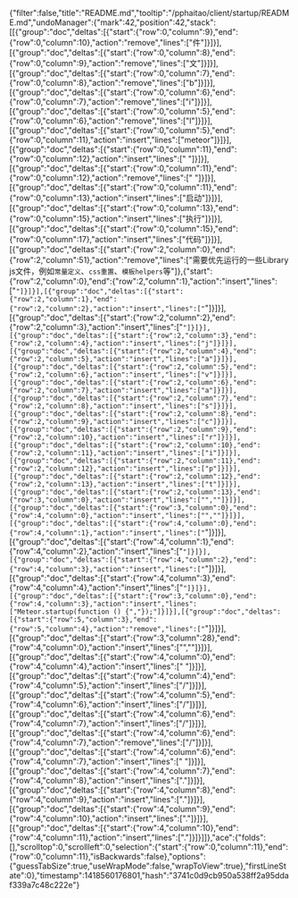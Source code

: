 {"filter":false,"title":"README.md","tooltip":"/pphaitao/client/startup/README.md","undoManager":{"mark":42,"position":42,"stack":[[{"group":"doc","deltas":[{"start":{"row":0,"column":9},"end":{"row":0,"column":10},"action":"remove","lines":["件"]}]}],[{"group":"doc","deltas":[{"start":{"row":0,"column":8},"end":{"row":0,"column":9},"action":"remove","lines":["文"]}]}],[{"group":"doc","deltas":[{"start":{"row":0,"column":7},"end":{"row":0,"column":8},"action":"remove","lines":["b"]}]}],[{"group":"doc","deltas":[{"start":{"row":0,"column":6},"end":{"row":0,"column":7},"action":"remove","lines":["i"]}]}],[{"group":"doc","deltas":[{"start":{"row":0,"column":5},"end":{"row":0,"column":6},"action":"remove","lines":["l"]}]}],[{"group":"doc","deltas":[{"start":{"row":0,"column":5},"end":{"row":0,"column":11},"action":"insert","lines":["meteor"]}]}],[{"group":"doc","deltas":[{"start":{"row":0,"column":11},"end":{"row":0,"column":12},"action":"insert","lines":[" "]}]}],[{"group":"doc","deltas":[{"start":{"row":0,"column":11},"end":{"row":0,"column":12},"action":"remove","lines":[" "]}]}],[{"group":"doc","deltas":[{"start":{"row":0,"column":11},"end":{"row":0,"column":13},"action":"insert","lines":["启动"]}]}],[{"group":"doc","deltas":[{"start":{"row":0,"column":13},"end":{"row":0,"column":15},"action":"insert","lines":["执行"]}]}],[{"group":"doc","deltas":[{"start":{"row":0,"column":15},"end":{"row":0,"column":17},"action":"insert","lines":["代码"]}]}],[{"group":"doc","deltas":[{"start":{"row":2,"column":0},"end":{"row":2,"column":51},"action":"remove","lines":["需要优先运行的一些Library js文件，例如`常量定义`、`css重置`、`模板helpers`等"]},{"start":{"row":2,"column":0},"end":{"row":2,"column":1},"action":"insert","lines":["`"]}]}],[{"group":"doc","deltas":[{"start":{"row":2,"column":1},"end":{"row":2,"column":2},"action":"insert","lines":["`"]}]}],[{"group":"doc","deltas":[{"start":{"row":2,"column":2},"end":{"row":2,"column":3},"action":"insert","lines":["`"]}]}],[{"group":"doc","deltas":[{"start":{"row":2,"column":3},"end":{"row":2,"column":4},"action":"insert","lines":["j"]}]}],[{"group":"doc","deltas":[{"start":{"row":2,"column":4},"end":{"row":2,"column":5},"action":"insert","lines":["a"]}]}],[{"group":"doc","deltas":[{"start":{"row":2,"column":5},"end":{"row":2,"column":6},"action":"insert","lines":["v"]}]}],[{"group":"doc","deltas":[{"start":{"row":2,"column":6},"end":{"row":2,"column":7},"action":"insert","lines":["a"]}]}],[{"group":"doc","deltas":[{"start":{"row":2,"column":7},"end":{"row":2,"column":8},"action":"insert","lines":["s"]}]}],[{"group":"doc","deltas":[{"start":{"row":2,"column":8},"end":{"row":2,"column":9},"action":"insert","lines":["c"]}]}],[{"group":"doc","deltas":[{"start":{"row":2,"column":9},"end":{"row":2,"column":10},"action":"insert","lines":["r"]}]}],[{"group":"doc","deltas":[{"start":{"row":2,"column":10},"end":{"row":2,"column":11},"action":"insert","lines":["i"]}]}],[{"group":"doc","deltas":[{"start":{"row":2,"column":11},"end":{"row":2,"column":12},"action":"insert","lines":["p"]}]}],[{"group":"doc","deltas":[{"start":{"row":2,"column":12},"end":{"row":2,"column":13},"action":"insert","lines":["t"]}]}],[{"group":"doc","deltas":[{"start":{"row":2,"column":13},"end":{"row":3,"column":0},"action":"insert","lines":["",""]}]}],[{"group":"doc","deltas":[{"start":{"row":3,"column":0},"end":{"row":4,"column":0},"action":"insert","lines":["",""]}]}],[{"group":"doc","deltas":[{"start":{"row":4,"column":0},"end":{"row":4,"column":1},"action":"insert","lines":["`"]}]}],[{"group":"doc","deltas":[{"start":{"row":4,"column":1},"end":{"row":4,"column":2},"action":"insert","lines":["`"]}]}],[{"group":"doc","deltas":[{"start":{"row":4,"column":2},"end":{"row":4,"column":3},"action":"insert","lines":["`"]}]}],[{"group":"doc","deltas":[{"start":{"row":4,"column":3},"end":{"row":4,"column":4},"action":"insert","lines":["`"]}]}],[{"group":"doc","deltas":[{"start":{"row":3,"column":0},"end":{"row":4,"column":3},"action":"insert","lines":["Meteor.startup(function () {","});"]}]}],[{"group":"doc","deltas":[{"start":{"row":5,"column":3},"end":{"row":5,"column":4},"action":"remove","lines":["`"]}]}],[{"group":"doc","deltas":[{"start":{"row":3,"column":28},"end":{"row":4,"column":0},"action":"insert","lines":["",""]}]}],[{"group":"doc","deltas":[{"start":{"row":4,"column":0},"end":{"row":4,"column":4},"action":"insert","lines":["    "]}]}],[{"group":"doc","deltas":[{"start":{"row":4,"column":4},"end":{"row":4,"column":5},"action":"insert","lines":["/"]}]}],[{"group":"doc","deltas":[{"start":{"row":4,"column":5},"end":{"row":4,"column":6},"action":"insert","lines":["/"]}]}],[{"group":"doc","deltas":[{"start":{"row":4,"column":6},"end":{"row":4,"column":7},"action":"insert","lines":["/"]}]}],[{"group":"doc","deltas":[{"start":{"row":4,"column":6},"end":{"row":4,"column":7},"action":"remove","lines":["/"]}]}],[{"group":"doc","deltas":[{"start":{"row":4,"column":6},"end":{"row":4,"column":7},"action":"insert","lines":[" "]}]}],[{"group":"doc","deltas":[{"start":{"row":4,"column":7},"end":{"row":4,"column":8},"action":"insert","lines":["."]}]}],[{"group":"doc","deltas":[{"start":{"row":4,"column":8},"end":{"row":4,"column":9},"action":"insert","lines":["."]}]}],[{"group":"doc","deltas":[{"start":{"row":4,"column":9},"end":{"row":4,"column":10},"action":"insert","lines":["."]}]}],[{"group":"doc","deltas":[{"start":{"row":4,"column":10},"end":{"row":4,"column":11},"action":"insert","lines":["."]}]}]]},"ace":{"folds":[],"scrolltop":0,"scrollleft":0,"selection":{"start":{"row":0,"column":11},"end":{"row":0,"column":11},"isBackwards":false},"options":{"guessTabSize":true,"useWrapMode":false,"wrapToView":true},"firstLineState":0},"timestamp":1418560176801,"hash":"3741c0d9cb950a538ff2a95ddaf339a7c48c222e"}